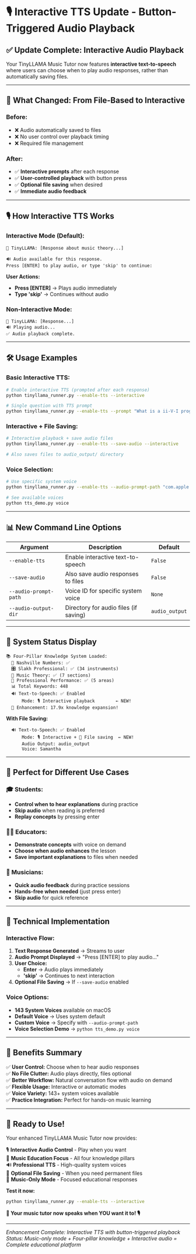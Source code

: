 # 🎙️ Interactive TTS Update - Button-Triggered Audio Playback

## ✅ **Update Complete: Interactive Audio Playback**

Your TinyLLAMA Music Tutor now features **interactive text-to-speech** where users can choose when to play audio responses, rather than automatically saving files.

---

## 🔄 **What Changed: From File-Based to Interactive**

### **Before:**
- ❌ Audio automatically saved to files
- ❌ No user control over playback timing
- ❌ Required file management

### **After:**
- ✅ **Interactive prompts** after each response
- ✅ **User-controlled playback** with button press
- ✅ **Optional file saving** when desired
- ✅ **Immediate audio feedback**

---

## 🎙️ **How Interactive TTS Works**

### **Interactive Mode (Default):**
```
🤖 TinyLLAMA: [Response about music theory...]

🔊 Audio available for this response.
Press [ENTER] to play audio, or type 'skip' to continue: 
```

**User Actions:**
- **Press [ENTER]** → Plays audio immediately
- **Type 'skip'** → Continues without audio

### **Non-Interactive Mode:**
```
🤖 TinyLLAMA: [Response...]
🔊 Playing audio...
✅ Audio playback complete.
```

---

## 🛠️ **Usage Examples**

### **Basic Interactive TTS:**
```bash
# Enable interactive TTS (prompted after each response)
python tinyllama_runner.py --enable-tts --interactive

# Single question with TTS prompt
python tinyllama_runner.py --enable-tts --prompt "What is a ii-V-I progression?"
```

### **Interactive + File Saving:**
```bash
# Interactive playback + save audio files
python tinyllama_runner.py --enable-tts --save-audio --interactive

# Also saves files to audio_output/ directory
```

### **Voice Selection:**
```bash
# Use specific system voice
python tinyllama_runner.py --enable-tts --audio-prompt-path "com.apple.voice.compact.en-US.Samantha" --interactive

# See available voices
python tts_demo.py voice
```

---

## 📊 **New Command Line Options**

| Argument | Description | Default |
|----------|-------------|---------|
| `--enable-tts` | Enable interactive text-to-speech | `False` |
| `--save-audio` | Also save audio responses to files | `False` |
| `--audio-prompt-path` | Voice ID for specific system voice | `None` |
| `--audio-output-dir` | Directory for audio files (if saving) | `audio_output` |

---

## 🎯 **System Status Display**

```
📚 Four-Pillar Knowledge System Loaded:
  🎯 Nashville Numbers: ✅
  🎛️ Slakh Professional: ✅ (34 instruments)
  📖 Music Theory: ✅ (7 sections)
  🎸 Professional Performance: ✅ (5 areas)
  📊 Total Keywords: 448
  🔊 Text-to-Speech: ✅ Enabled
      Mode: 🎙️ Interactive playback        ← NEW!
  🚀 Enhancement: 17.9x knowledge expansion!
```

**With File Saving:**
```
  🔊 Text-to-Speech: ✅ Enabled
      Mode: 🎙️ Interactive + 💾 File saving  ← NEW!
      Audio Output: audio_output
      Voice: Samantha
```

---

## 🎵 **Perfect for Different Use Cases**

### **🎓 Students:**
- **Control when to hear explanations** during practice
- **Skip audio** when reading is preferred
- **Replay concepts** by pressing enter

### **👨‍🏫 Educators:**
- **Demonstrate concepts** with voice on demand
- **Choose when audio enhances** the lesson
- **Save important explanations** to files when needed

### **🎸 Musicians:**
- **Quick audio feedback** during practice sessions
- **Hands-free when needed** (just press enter)
- **Skip audio** for quick reference

---

## 🔧 **Technical Implementation**

### **Interactive Flow:**
1. **Text Response Generated** → Streams to user
2. **Audio Prompt Displayed** → "Press [ENTER] to play audio..."
3. **User Choice:**
   - **Enter** → Audio plays immediately
   - **'skip'** → Continues to next interaction
4. **Optional File Saving** → If `--save-audio` enabled

### **Voice Options:**
- **143 System Voices** available on macOS
- **Default Voice** → Uses system default
- **Custom Voice** → Specify with `--audio-prompt-path`
- **Voice Selection Demo** → `python tts_demo.py voice`

---

## 🎉 **Benefits Summary**

✅ **User Control:** Choose when to hear audio responses  
✅ **No File Clutter:** Audio plays directly, files optional  
✅ **Better Workflow:** Natural conversation flow with audio on demand  
✅ **Flexible Usage:** Interactive or automatic modes  
✅ **Voice Variety:** 143+ system voices available  
✅ **Practice Integration:** Perfect for hands-on music learning  

---

## 🚀 **Ready to Use!**

Your enhanced TinyLLAMA Music Tutor now provides:

🎙️ **Interactive Audio Control** - Play when you want  
🎵 **Music Education Focus** - All four knowledge pillars  
🔊 **Professional TTS** - High-quality system voices  
💾 **Optional File Saving** - When you need permanent files  
🎯 **Music-Only Mode** - Focused educational responses  

**Test it now:**
```bash
python tinyllama_runner.py --enable-tts --interactive
```

**🎵 Your music tutor now speaks when YOU want it to! 🎙️**

---

*Enhancement Complete: Interactive TTS with button-triggered playback*  
*Status: Music-only mode + Four-pillar knowledge + Interactive audio = Complete educational platform* 